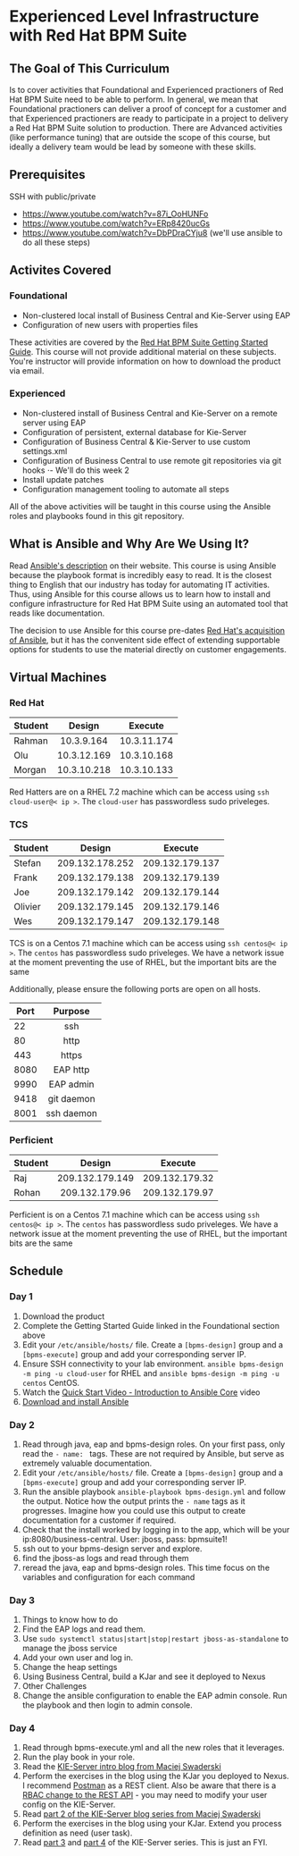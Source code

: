 # Experienced Level Infrastructure with Red Hat BPM Suite

## The Goal of This Curriculum

Is to cover activities that Foundational and Experienced practioners of Red Hat BPM Suite need to be able to perform. In general, we mean that Foundational practioners can deliver a proof of concept for a customer and that Experienced practioners are ready to participate in a project to delivery a Red Hat BPM Suite solution to production. There are Advanced activities (like performance tuning) that are outside the scope of this course, but ideally a delivery team would be lead by someone with these skills.

## Prerequisites

SSH with public/private

- https://www.youtube.com/watch?v=87i_OoHUNFo
- https://www.youtube.com/watch?v=ERp8420ucGs 
- https://www.youtube.com/watch?v=DbPDraCYju8  (we'll use ansible to do all these steps)


## Activites Covered

### Foundational

- Non-clustered local install of Business Central and Kie-Server using EAP
- Configuration of new users with properties files

These activities are covered by the [Red Hat BPM Suite Getting Started Guide](https://access.redhat.com/documentation/en-US/Red_Hat_JBoss_BPM_Suite/6.1/html/Getting_Started_Guide/chap-Installation_options.html). This course will not provide additional material on these subjects. You're instructor will provide information on how to download the product via email.


### Experienced

- Non-clustered install of Business Central and Kie-Server on a remote server using EAP
- Configuration of persistent, external database for Kie-Server
- Configuration of Business Central & Kie-Server to use custom settings.xml
- Configuration of Business Central to use remote git repositories via git hooks
⋅- We'll do this week 2
- Install update patches
- Configuration management tooling to automate all steps

All of the above activities will be taught in this course using the Ansible roles and playbooks found in this git repository. 

## What is Ansible and Why Are We Using It?

Read [Ansible's description](http://www.ansible.com/how-ansible-works) on their website. This course is using Ansible because the playbook format is incredibly easy to read. It is the closest thing to English that our industry has today for automating IT activities. Thus, using Ansible for this course allows us to learn how to install and configure infrastructure for Red Hat BPM Suite using an automated tool that reads like documentation. 

The decision to use Ansible for this course pre-dates [Red Hat's acquisition of Ansible](https://www.redhat.com/en/about/blog/why-red-hat-acquired-ansible), but it has the convenitent side effect of extending supportable options for students to use the material directly on customer engagements.

## Virtual Machines

### Red Hat
| Student        	| Design           	| Execute  			|
| -------------  	|:-------------:	| :-----:			|
| Rahman      		| 10.3.9.164 		|  10.3.11.174		|
| Olu      			| 10.3.12.169	   	|  10.3.10.168  	|
| Morgan 			| 10.3.10.218     	|  10.3.10.133		|

Red Hatters are on a RHEL 7.2 machine which can be access using `ssh cloud-user@< ip >`. The `cloud-user` has passwordless sudo priveleges. 

### TCS
| Student        	| Design           	| Execute  			|
| -------------  	|:-------------:	| :-----:			|
| Stefan 			| 209.132.178.252   |  209.132.179.137 	|
| Frank 			| 209.132.179.138   |  209.132.179.139 	|
| Joe	 			| 209.132.179.142   |  209.132.179.144 	|
| Olivier 			| 209.132.179.145   |  209.132.179.146 	|
| Wes 				| 209.132.179.147   |  209.132.179.148 	|

TCS is on a Centos 7.1 machine which can be access using `ssh centos@< ip >`. The `centos` has passwordless sudo priveleges. We have a network issue at the moment preventing the use of RHEL, but the important bits are the same

Additionally, please ensure the following ports are open on all hosts.

| Port          	|  Purpose   	|
| -------------  	|:-----:		|
| 22	 			| ssh           |
| 80	 			| http          |
| 443	 			| https			|
| 8080	 			| EAP http 		|     
| 9990 		  		| EAP admin  	|
| 9418				| git daemon	|
| 8001				| ssh daemon	|


### Perficient
| Student        	| Design           	| Execute  			|
| -------------  	|:-------------:	| :-----:			|
| Raj    			| 209.132.179.149   |  209.132.179.32 	|
| Rohan 			| 209.132.179.96    |  209.132.179.97 	|

Perficient is on a Centos 7.1 machine which can be access using `ssh centos@< ip >`. The `centos` has passwordless sudo priveleges. We have a network issue at the moment preventing the use of RHEL, but the important bits are the same

## Schedule

### Day 1

1. Download the product
2. Complete the Getting Started Guide linked in the Foundational section above
3. Edit your `/etc/ansible/hosts/` file. Create a `[bpms-design]` group and a `[bpms-execute]` group and add your corresponding server IP.
4. Ensure SSH connectivity to your lab environment. `ansible bpms-design -m ping -u cloud-user` for RHEL and `ansible bpms-design -m ping -u centos` CentOS.
5. Watch the [Quick Start Video - Introduction to Ansible Core](http://www.ansible.com/videos) video
6. [Download and install Ansible](http://docs.ansible.com/ansible/intro_installation.html)

### Day 2

1. Read through java, eap and bpms-design roles. On your first pass, only read the `- name: ` tags. These are not required by Ansible, but serve as extremely valuable documentation.
2. Edit your `/etc/ansible/hosts/` file. Create a `[bpms-design]` group and a `[bpms-execute]` group and add your corresponding server IP.
3. Run the ansible playbook `ansible-playbook bpms-design.yml` and follow the output. Notice how the output prints the `- name` tags as it progresses. Imagine how you could use this output to create documentation for a customer if required.
4. Check that the install worked by logging in to the app, which will be your ip:8080/business-central. User: jboss, pass: bpmsuite1!
5. ssh out to your bpms-design server and explore. 
6. find the jboss-as logs and read through them
7. reread the java, eap and bpms-design roles. This time focus on the variables and configuration for each command

### Day 3

1. Things to know how to do
  1. Find the EAP logs and read them.
  2. Use `sudo systemctl status|start|stop|restart jboss-as-standalone` to manage the jboss service
  3. Add your own user and log in. 
  4. Change the heap settings
  5. Using Business Central, build a KJar and see it deployed to Nexus
2. Other Challenges
  1. Change the ansible configuration to enable the EAP admin console. Run the playbook and then login to admin console.

### Day 4

1. Read through bpms-execute.yml and all the new roles that it leverages.
2. Run the play book in your role.
3. Read the [KIE-Server intro blog from Maciej Swaderski](http://mswiderski.blogspot.com/2015/09/unified-kie-execution-server-part-1.html)
4. Perform the exercises in the blog using the KJar you deployed to Nexus. I recommend [Postman](https://www.getpostman.com/) as a REST client. Also be aware that there is a [RBAC change to the REST API](http://www.schabell.org/2015/11/jboss-bpmsuite-restapi-auth-client-apps.html) - you may need to modify your user config on the KIE-Server.
5. Read [part 2 of the KIE-Server blog series from Maciej Swaderski](http://mswiderski.blogspot.com/2015/09/unified-kie-execution-server-part-2.html)
6. Perform the exercises in the blog using your KJar. Extend you process definition as need (user task).
7. Read [part 3](http://mswiderski.blogspot.com/2015/09/unified-kie-execution-server-part-3.html) and [part 4](http://mswiderski.blogspot.com/2015/09/unified-kie-execution-server-part-4.html) of the KIE-Server series. This is just an FYI.


